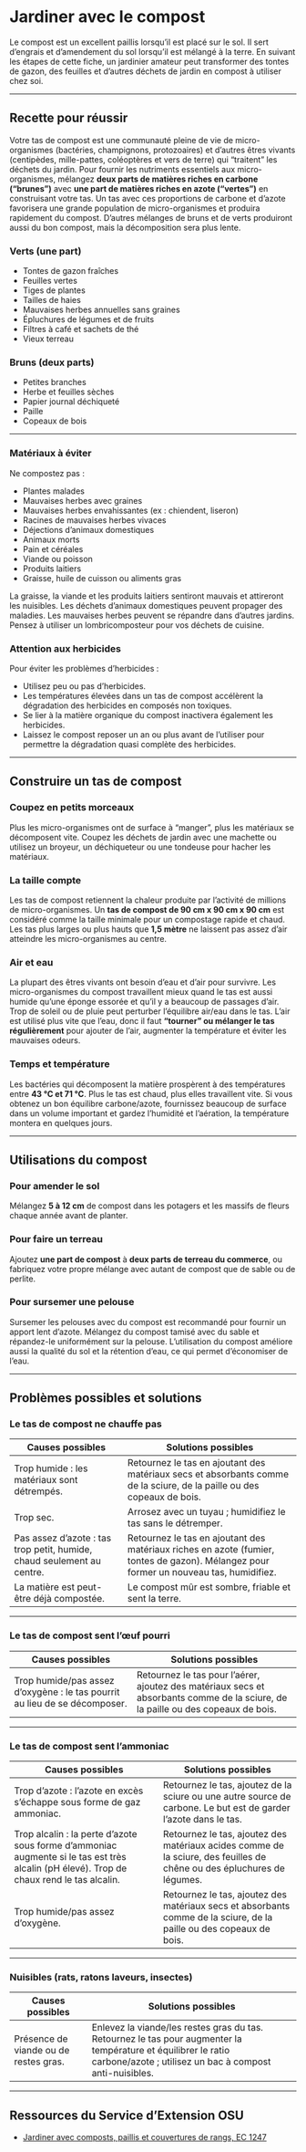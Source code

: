 # Jardiner avec le compost

Le compost est un excellent paillis lorsqu’il est placé sur le sol. Il sert d’engrais et d’amendement du sol lorsqu’il est mélangé à la terre. En suivant les étapes de cette fiche, un jardinier amateur peut transformer des tontes de gazon, des feuilles et d’autres déchets de jardin en compost à utiliser chez soi.

---

## Recette pour réussir

Votre tas de compost est une communauté pleine de vie de micro-organismes (bactéries, champignons, protozoaires) et d’autres êtres vivants (centipèdes, mille-pattes, coléoptères et vers de terre) qui “traitent” les déchets du jardin. Pour fournir les nutriments essentiels aux micro-organismes, mélangez **deux parts de matières riches en carbone (“brunes”)** avec **une part de matières riches en azote (“vertes”)** en construisant votre tas. Un tas avec ces proportions de carbone et d’azote favorisera une grande population de micro-organismes et produira rapidement du compost. D’autres mélanges de bruns et de verts produiront aussi du bon compost, mais la décomposition sera plus lente.

### Verts (une part)

- Tontes de gazon fraîches
- Feuilles vertes
- Tiges de plantes
- Tailles de haies
- Mauvaises herbes annuelles sans graines
- Épluchures de légumes et de fruits
- Filtres à café et sachets de thé
- Vieux terreau

### Bruns (deux parts)

- Petites branches
- Herbe et feuilles sèches
- Papier journal déchiqueté
- Paille
- Copeaux de bois

---

### Matériaux à éviter

Ne compostez pas :

- Plantes malades
- Mauvaises herbes avec graines
- Mauvaises herbes envahissantes (ex : chiendent, liseron)
- Racines de mauvaises herbes vivaces
- Déjections d’animaux domestiques
- Animaux morts
- Pain et céréales
- Viande ou poisson
- Produits laitiers
- Graisse, huile de cuisson ou aliments gras

La graisse, la viande et les produits laitiers sentiront mauvais et attireront les nuisibles. Les déchets d’animaux domestiques peuvent propager des maladies. Les mauvaises herbes peuvent se répandre dans d’autres jardins. Pensez à utiliser un lombricomposteur pour vos déchets de cuisine.

### Attention aux herbicides

Pour éviter les problèmes d’herbicides :

- Utilisez peu ou pas d’herbicides.
- Les températures élevées dans un tas de compost accélèrent la dégradation des herbicides en composés non toxiques.
- Se lier à la matière organique du compost inactivera également les herbicides.
- Laissez le compost reposer un an ou plus avant de l’utiliser pour permettre la dégradation quasi complète des herbicides.

---

## Construire un tas de compost

### Coupez en petits morceaux

Plus les micro-organismes ont de surface à “manger”, plus les matériaux se décomposent vite. Coupez les déchets de jardin avec une machette ou utilisez un broyeur, un déchiqueteur ou une tondeuse pour hacher les matériaux.

### La taille compte

Les tas de compost retiennent la chaleur produite par l’activité de millions de micro-organismes. Un **tas de compost de 90 cm x 90 cm x 90 cm** est considéré comme la taille minimale pour un compostage rapide et chaud. Les tas plus larges ou plus hauts que **1,5 mètre** ne laissent pas assez d’air atteindre les micro-organismes au centre.

### Air et eau

La plupart des êtres vivants ont besoin d’eau et d’air pour survivre. Les micro-organismes du compost travaillent mieux quand le tas est aussi humide qu’une éponge essorée et qu’il y a beaucoup de passages d’air. Trop de soleil ou de pluie peut perturber l’équilibre air/eau dans le tas. L’air est utilisé plus vite que l’eau, donc il faut **“tourner” ou mélanger le tas régulièrement** pour ajouter de l’air, augmenter la température et éviter les mauvaises odeurs.

### Temps et température

Les bactéries qui décomposent la matière prospèrent à des températures entre **43 °C et 71 °C**. Plus le tas est chaud, plus elles travaillent vite. Si vous obtenez un bon équilibre carbone/azote, fournissez beaucoup de surface dans un volume important et gardez l’humidité et l’aération, la température montera en quelques jours.

---

## Utilisations du compost

### Pour amender le sol

Mélangez **5 à 12 cm** de compost dans les potagers et les massifs de fleurs chaque année avant de planter.

### Pour faire un terreau

Ajoutez **une part de compost** à **deux parts de terreau du commerce**, ou fabriquez votre propre mélange avec autant de compost que de sable ou de perlite.

### Pour sursemer une pelouse

Sursemer les pelouses avec du compost est recommandé pour fournir un apport lent d’azote. Mélangez du compost tamisé avec du sable et répandez-le uniformément sur la pelouse. L’utilisation du compost améliore aussi la qualité du sol et la rétention d’eau, ce qui permet d’économiser de l’eau.

---

## Problèmes possibles et solutions

### Le tas de compost ne chauffe pas

| **Causes possibles**                          | **Solutions possibles**                                                              |
|-----------------------------------------------|--------------------------------------------------------------------------------------|
| Trop humide : les matériaux sont détrempés.   | Retournez le tas en ajoutant des matériaux secs et absorbants comme de la sciure, de la paille ou des copeaux de bois. |
| Trop sec.                                     | Arrosez avec un tuyau ; humidifiez le tas sans le détremper.                          |
| Pas assez d’azote : tas trop petit, humide, chaud seulement au centre. | Retournez le tas en ajoutant des matériaux riches en azote (fumier, tontes de gazon). Mélangez pour former un nouveau tas, humidifiez. |
| La matière est peut-être déjà compostée.      | Le compost mûr est sombre, friable et sent la terre.                                  |

---

### Le tas de compost sent l’œuf pourri

| **Causes possibles**                          | **Solutions possibles**                                                              |
|-----------------------------------------------|--------------------------------------------------------------------------------------|
| Trop humide/pas assez d’oxygène : le tas pourrit au lieu de se décomposer. | Retournez le tas pour l’aérer, ajoutez des matériaux secs et absorbants comme de la sciure, de la paille ou des copeaux de bois. |

---

### Le tas de compost sent l’ammoniac

| **Causes possibles**                          | **Solutions possibles**                                                              |
|-----------------------------------------------|--------------------------------------------------------------------------------------|
| Trop d’azote : l’azote en excès s’échappe sous forme de gaz ammoniac. | Retournez le tas, ajoutez de la sciure ou une autre source de carbone. Le but est de garder l’azote dans le tas. |
| Trop alcalin : la perte d’azote sous forme d’ammoniac augmente si le tas est très alcalin (pH élevé). Trop de chaux rend le tas alcalin. | Retournez le tas, ajoutez des matériaux acides comme de la sciure, des feuilles de chêne ou des épluchures de légumes. |
| Trop humide/pas assez d’oxygène.              | Retournez le tas, ajoutez des matériaux secs et absorbants comme de la sciure, de la paille ou des copeaux de bois. |

---

### Nuisibles (rats, ratons laveurs, insectes)

| **Causes possibles**                          | **Solutions possibles**                                                              |
|-----------------------------------------------|--------------------------------------------------------------------------------------|
| Présence de viande ou de restes gras.         | Enlevez la viande/les restes gras du tas. Retournez le tas pour augmenter la température et équilibrer le ratio carbone/azote ; utilisez un bac à compost anti-nuisibles. |

---

## Ressources du Service d’Extension OSU

- [Jardiner avec composts, paillis et couvertures de rangs, EC 1247](https://catalog.extension.oregonstate.edu)
